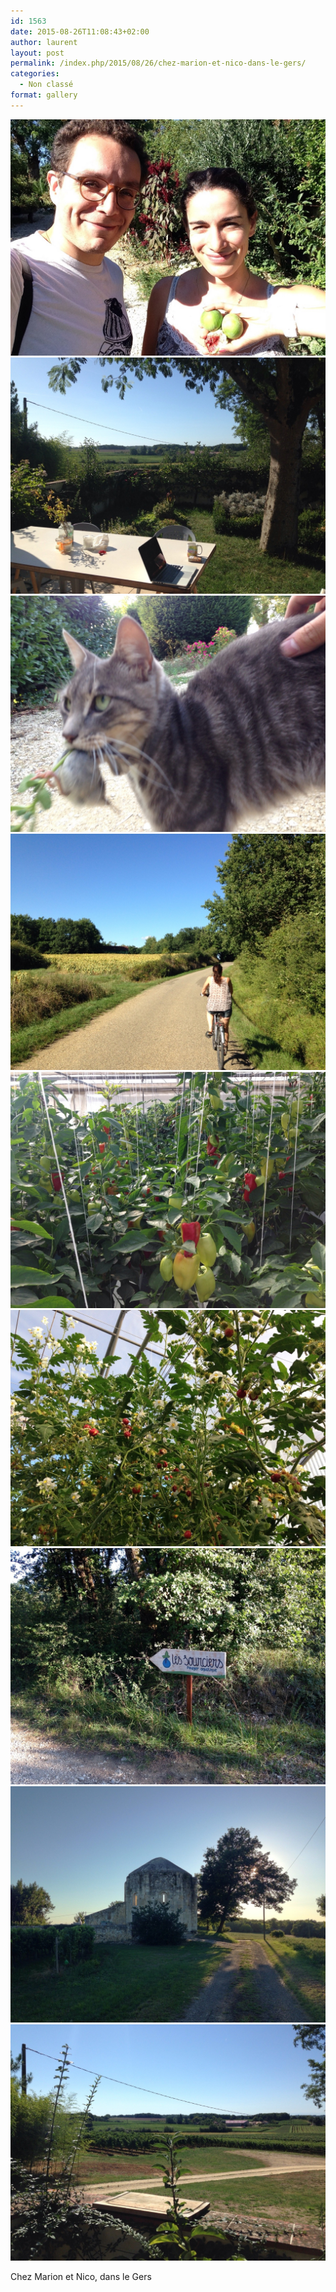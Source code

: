 ```yaml
---
id: 1563
date: 2015-08-26T11:08:43+02:00
author: laurent
layout: post
permalink: /index.php/2015/08/26/chez-marion-et-nico-dans-le-gers/
categories:
  - Non classé
format: gallery
---
```

<img src="/images/2015/08/tumblr_ntosak9YK41uuvt0bo1_1280.jpg" />
<img src="/images/2015/08/tumblr_ntosak9YK41uuvt0bo2_1280.jpg" />
<img src="/images/2015/08/tumblr_ntosak9YK41uuvt0bo3_1280.jpg" />
<img src="/images/2015/08/tumblr_ntosak9YK41uuvt0bo4_1280.jpg" />
<img src="/images/2015/08/tumblr_ntosak9YK41uuvt0bo5_1280.jpg" />
<img src="/images/2015/08/tumblr_ntosak9YK41uuvt0bo6_1280.jpg" />
<img src="/images/2015/08/tumblr_ntosak9YK41uuvt0bo7_1280.jpg" />
<img src="/images/2015/08/tumblr_ntosak9YK41uuvt0bo8_1280.jpg" />
<img src="/images/2015/08/tumblr_ntosak9YK41uuvt0bo9_1280.jpg" />

Chez Marion et Nico, dans le Gers
